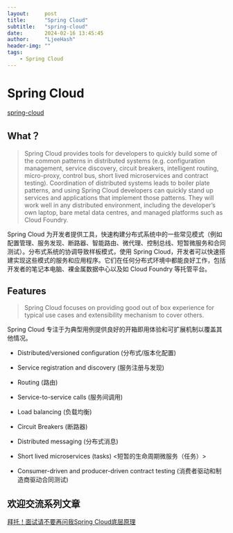 ```yaml
---
layout:     post
title:      "Spring Cloud"
subtitle:   "spring-cloud"
date:       2024-02-16 13:45:45
author:     "LjeeHash"
header-img: ""
tags:
    - Spring Cloud
---
```



# Spring Cloud

[spring-cloud](https://spring.io/projects/spring-cloud#overview)


## What？

> Spring Cloud provides tools for developers to quickly build some of the common patterns in distributed systems (e.g. configuration management, service discovery, circuit breakers, intelligent routing, micro-proxy, control bus, short lived microservices and contract testing). Coordination of distributed systems leads to boiler plate patterns, and using Spring Cloud developers can quickly stand up services and applications that implement those patterns. They will work well in any distributed environment, including the developer’s own laptop, bare metal data centres, and managed platforms such as Cloud Foundry.

Spring Cloud 为开发者提供工具，快速构建分布式系统中的一些常见模式（例如配置管理、服务发现、断路器、智能路由、微代理、控制总线、短暂微服务和合同测试）。分布式系统的协调导致样板模式，使用 Spring Cloud，开发者可以快速搭建实现这些模式的服务和应用程序。它们在任何分布式环境中都能良好工作，包括开发者的笔记本电脑、裸金属数据中心以及如 Cloud Foundry 等托管平台。


## Features  

> Spring Cloud focuses on providing good out of box experience for typical use cases and extensibility mechanism to cover others.

Spring Cloud 专注于为典型用例提供良好的开箱即用体验和可扩展机制以覆盖其他情况。



- Distributed/versioned configuration (分布式/版本化配置)

- Service registration and discovery (服务注册与发现)

- Routing  (路由)

- Service-to-service calls (服务间调用)

- Load balancing (负载均衡)

- Circuit Breakers (断路器)

- Distributed messaging  (分布式消息)

- Short lived microservices (tasks) <短暂的生命周期微服务（任务）>

- Consumer-driven and producer-driven contract testing (消费者驱动和制造商驱动合同测试)


## 欢迎交流系列文章
[拜托！面试请不要再问我Spring Cloud底层原理](https://ljee-hash.github.io/2021/06/23/SpringCloud_Distributed_Transaction/)


